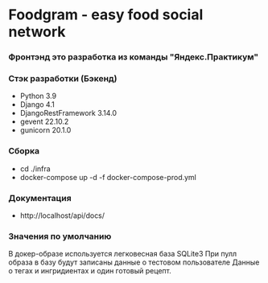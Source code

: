 # Foodgram - easy food social network

### Фронтэнд это разработка из команды "Яндекс.Практикум"

### Стэк разработки (Бэкенд)

- Python 3.9
- Django 4.1
- DjangoRestFramework 3.14.0
- gevent 22.10.2
- gunicorn 20.1.0

### Сборка

- cd ./infra
- docker-compose up -d -f docker-compose-prod.yml

### Документация

- http://localhost/api/docs/

### Значения по умолчанию

В докер-образе используется легковесная база SQLite3
При пулл образа в базу будут записаны данные о тестовом пользователе
Данные о тегах и ингридиентах и один готовый рецепт.

